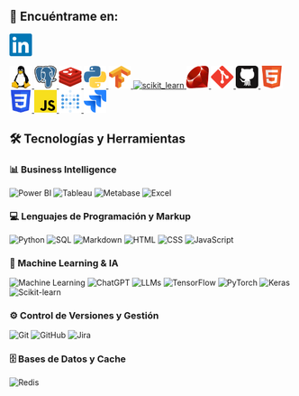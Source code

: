 ## 📩 Encuéntrame en: 

<a href="https://www.linkedin.com/in/swjohanagudelo" target="_blank" rel="noreferrer"> <img src="linkedin.svg" alt="linkedin" width="40" height="40"/> </a> 

<p align="left"> 
  
  <a href="https://www.linux.org/" target="_blank" rel="noreferrer"> <img src="linux.svg" alt="linux" width="40" height="40"/> </a> 
  <a href="https://www.postgresql.org" target="_blank" rel="noreferrer"> <img src="postgresql.svg" alt="postgresql" width="40" height="40"/> </a> 
    <a href="https://redis.io" target="_blank" rel="noreferrer"> <img src="redis.svg" alt="redis" width="40" height="40"/> </a> 
  <a href="https://www.python.org" target="_blank" rel="noreferrer"> <img src="python.svg" alt="python" width="40" height="40"/> </a> 
  <a href="https://www.tensorflow.org" target="_blank" rel="noreferrer"> <img src="tensorflow.svg" alt="tensorflow" width="40" height="40"/> </a>
  <a href="https://scikit-learn.org/" target="_blank" rel="noreferrer"> <img src="https://upload.wikimedia.org/wikipedia/commons/0/05/Scikit_learn_logo_small.svg" alt="scikit_learn" width="40" height="40"/> </a> 
  <a href="https://www.ruby-lang.org/es/" target="_blank" rel="noreferrer"> <img src="ruby.svg" alt="ruby" width="40" height="40"/> </a>
  <a href="https://git-scm.com" target="_blank" rel="noreferrer"> <img src="git.svg" alt="git" width="40" height="40"/> </a> 
  <a href="https://github.com" target="_blank" rel="noreferrer"> <img src="github.svg" alt="github" width="40" height="40"/> </a> 
  <a href="" target="_blank" rel="noreferrer"> <img src="html.svg" alt="html" width="40" height="40"/> </a> 
  <a href="" target="_blank" rel="noreferrer"> <img src="css.svg" alt="css" width="40" height="40"/> </a> 
  <a href="" target="_blank" rel="noreferrer"> <img src="javascript.svg" alt="javascript" width="40" height="40"/> </a> 
  <a href="https://www.metabase.com" target="_blank" rel="noreferrer"> <img src="metabase.svg" alt="metabase" width="40" height="40"/> </a> 
  <a href="https://www.atlassian.com/software/jira" target="_blank" rel="noreferrer"> <img src="jira.png" alt="jira" width="40" height="40"/> </a>

  
</p>


## 🛠️ Tecnologías y Herramientas

### 📊 Business Intelligence
![Power BI](https://img.shields.io/badge/Power%20BI-F2C811?style=for-the-badge&logo=powerbi&logoColor=black)
![Tableau](https://img.shields.io/badge/Tableau-E97627?style=for-the-badge&logo=tableau&logoColor=white)
![Metabase](https://img.shields.io/badge/Metabase-509EE3?style=for-the-badge&logo=metabase&logoColor=white)
![Excel](https://img.shields.io/badge/Excel-217346?style=for-the-badge&logo=microsoft-excel&logoColor=white)

### 💻 Lenguajes de Programación y Markup
![Python](https://img.shields.io/badge/Python-3776AB?style=for-the-badge&logo=python&logoColor=white)
![SQL](https://img.shields.io/badge/SQL-025E8C?style=for-the-badge&logo=postgresql&logoColor=white)
![Markdown](https://img.shields.io/badge/Markdown-000?style=for-the-badge&logo=markdown&logoColor=white)
![HTML](https://img.shields.io/badge/HTML5-E34F26?style=for-the-badge&logo=html5&logoColor=white)
![CSS](https://img.shields.io/badge/CSS3-1572B6?style=for-the-badge&logo=css3&logoColor=white)
![JavaScript](https://img.shields.io/badge/JavaScript-F7DF1E?style=for-the-badge&logo=javascript&logoColor=black)

### 🤖 Machine Learning & IA
![Machine Learning](https://img.shields.io/badge/Machine%20Learning-Expert-4B9CD3?style=for-the-badge)
![ChatGPT](https://img.shields.io/badge/ChatGPT-412991?style=for-the-badge&logo=openai&logoColor=white)
![LLMs](https://img.shields.io/badge/LLMs-AI%20Models-5A5A5A?style=for-the-badge&logo=openai&logoColor=white)
![TensorFlow](https://img.shields.io/badge/TensorFlow-FF6F00?style=for-the-badge&logo=tensorflow&logoColor=white)
![PyTorch](https://img.shields.io/badge/PyTorch-EE4C2C?style=for-the-badge&logo=pytorch&logoColor=white)
![Keras](https://img.shields.io/badge/Keras-D00000?style=for-the-badge&logo=keras&logoColor=white)
![Scikit-learn](https://img.shields.io/badge/Scikit--learn-F7931E?style=for-the-badge&logo=scikit-learn&logoColor=white)


### ⚙️ Control de Versiones y Gestión
![Git](https://img.shields.io/badge/Git-F05032?style=for-the-badge&logo=git&logoColor=white)
![GitHub](https://img.shields.io/badge/GitHub-000?style=for-the-badge&logo=github&logoColor=white)
![Jira](https://img.shields.io/badge/Jira-0052CC?style=for-the-badge&logo=jira&logoColor=white)

### 🗄️ Bases de Datos y Cache
![Redis](https://img.shields.io/badge/Redis-DC382D?style=for-the-badge&logo=redis&logoColor=white)
